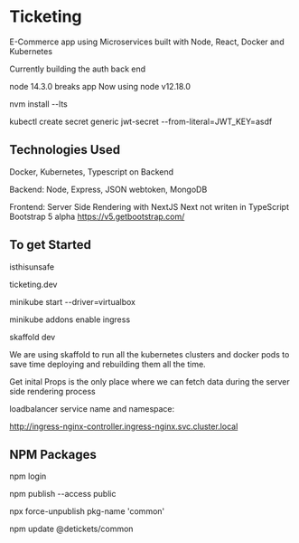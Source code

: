 # Ticketing

E-Commerce app using Microservices built with Node, React, Docker and Kubernetes

Currently building the auth back end

node 14.3.0 breaks app
Now using node v12.18.0

nvm install --lts

kubectl create secret generic jwt-secret --from-literal=JWT_KEY=asdf

## Technologies Used

Docker, Kubernetes, Typescript on Backend

Backend: Node, Express, JSON webtoken, MongoDB

Frontend: Server Side Rendering with NextJS
Next not writen in TypeScript
Bootstrap 5 alpha
https://v5.getbootstrap.com/

## To get Started

isthisunsafe

ticketing.dev

minikube start --driver=virtualbox

minikube addons enable ingress

skaffold dev

We are using skaffold to run all the kubernetes clusters and docker pods to save time deploying and rebuilding them all the time.

Get inital Props is the only place where we can fetch data during the server side rendering process

loadbalancer service name and namespace:

http://ingress-nginx-controller.ingress-nginx.svc.cluster.local

## NPM Packages

npm login

npm publish --access public

npx force-unpublish pkg-name 'common'

npm update @detickets/common
